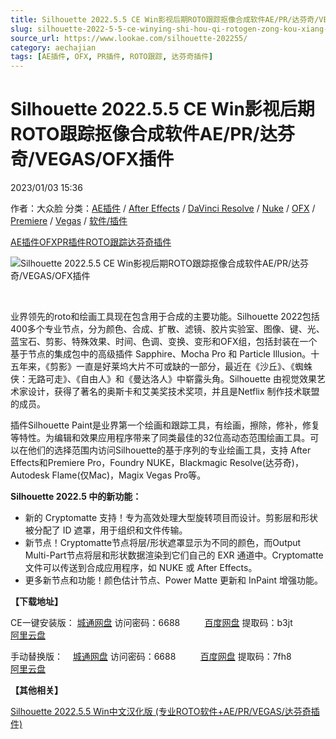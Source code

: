 ```yaml
---
title: Silhouette 2022.5.5 CE Win影视后期ROTO跟踪抠像合成软件AE/PR/达芬奇/VEGAS/OFX插件
slug: silhouette-2022-5-5-ce-winying-shi-hou-qi-rotogen-zong-kou-xiang-he-cheng-ruan-jian-ae-pr-da-fen-qi-vegas-ofxcha-jian
source_url: https://www.lookae.com/silhouette-202255/
category: aechajian
tags: [AE插件, OFX, PR插件, ROTO跟踪, 达芬奇插件]
---
```

# Silhouette 2022.5.5 CE Win影视后期ROTO跟踪抠像合成软件AE/PR/达芬奇/VEGAS/OFX插件

2023/01/03 15:36

作者：大众脸
分类：[AE插件](https://www.lookae.com/after-effects/aechajian/) / [After Effects](https://www.lookae.com/after-effects/) / [DaVinci Resolve](https://www.lookae.com/qitarjcj/resolvezy/) / [Nuke](https://www.lookae.com/qitarjcj/nukezy/) / [OFX](https://www.lookae.com/qitarjcj/ofxzy/) / [Premiere](https://www.lookae.com/qitarjcj/premierezy/) / [Vegas](https://www.lookae.com/qitarjcj/vegaszy/) / [软件/插件](https://www.lookae.com/qitarjcj/)

[AE插件](https://www.lookae.com/tag/ae%e6%8f%92%e4%bb%b6/)[OFX](https://www.lookae.com/tag/ofx/)[PR插件](https://www.lookae.com/tag/pr%e6%8f%92%e4%bb%b6/)[ROTO跟踪](https://www.lookae.com/tag/roto%e8%b7%9f%e8%b8%aa/)[达芬奇插件](https://www.lookae.com/tag/%e8%be%be%e8%8a%ac%e5%a5%87%e6%8f%92%e4%bb%b6/)

![Silhouette 2022.5.5 CE Win影视后期ROTO跟踪抠像合成软件AE/PR/达芬奇/VEGAS/OFX插件](https://www.lookae.com/wp-content/uploads/2022/11/Silhouette-2022.5.jpg "Silhouette 2022.5.5 CE Win影视后期ROTO跟踪抠像合成软件AE/PR/达芬奇/VEGAS/OFX插件-LookAE.com")

[﻿﻿﻿](https://cloud.video.taobao.com//play/u/705956171/p/1/e/6/t/1/363083205749.mp4)

业界领先的roto和绘画工具现在包含用于合成的主要功能。Silhouette 2022包括400多个专业节点，分为颜色、合成、扩散、滤镜、胶片实验室、图像、键、光、蓝宝石、剪影、特殊效果、时间、色调、变换、变形和OFX组，包括封装在一个基于节点的集成包中的高级插件 Sapphire、Mocha Pro 和 Particle Illusion。十五年来，《剪影》一直是好莱坞大片不可或缺的一部分，最近在《沙丘》、《蜘蛛侠：无路可走》、《自由人》和《曼达洛人》中崭露头角。Silhouette 由视觉效果艺术家设计，获得了著名的奥斯卡和艾美奖技术奖项，并且是Netflix 制作技术联盟的成员。

插件Silhouette Paint是业界第一个绘画和跟踪工具，有绘画，擦除，修补，修复等特性。为编辑和效果应用程序带来了同类最佳的32位高动态范围绘画工具。可以在他们的选择范围内访问Silhouette的基于序列的专业绘画工具，支持 After Effects和Premiere Pro，Foundry NUKE，Blackmagic Resolve(达芬奇)，Autodesk Flame(仅Mac)，Magix Vegas Pro等。

**Silhouette 2022.5 中的新功能：**

* 新的 Cryptomatte 支持！专为高效处理大型旋转项目而设计。剪影层和形状被分配了 ID 遮罩，用于组织和文件传输。
* 新节点！Cryptomatte节点将层/形状遮罩显示为不同的颜色，而Output Multi-Part节点将层和形状数据渲染到它们自己的 EXR 通道中。Cryptomatte 文件可以传送到合成应用程序，如 NUKE 或 After Effects。
* 更多新节点和功能！颜色估计节点、Power Matte 更新和 InPaint 增强功能。

**【下载地址】**

CE一键安装版： [城通网盘](https://url70.ctfile.com/f/2827370-762536414-a69c68?p=4431) 访问密码：6688          [百度网盘](https://pan.baidu.com/s/1HA3d9_R8NeF3E5dW5s9zNQ?pwd=b3jt) 提取码：b3jt           [阿里云盘](https://www.aliyundrive.com/s/t9VEQo2MCG4)

手动替换版：    [城通网盘](https://url70.ctfile.com/f/2827370-757437787-d6724b?p=4431) 访问密码：6688          [百度网盘](https://pan.baidu.com/s/1_aXGOGezW1VzjyEhWOOTBA?pwd=7fh8) 提取码：7fh8           [阿里云盘](https://www.aliyundrive.com/s/7Nti2p1GTdp)

**【其他相关】**

[Silhouette 2022.5.5 Win中文汉化版 (专业ROTO软件+AE/PR/VEGAS/达芬奇插件)](https://www.lookae.com/silhouette-ch/)
